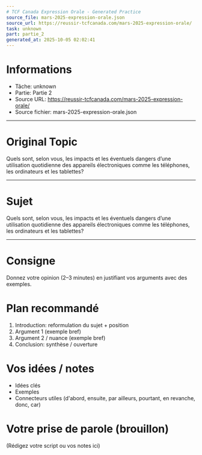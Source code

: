 ```yaml
---
# TCF Canada Expression Orale - Generated Practice
source_file: mars-2025-expression-orale.json
source_url: https://reussir-tcfcanada.com/mars-2025-expression-orale/
task: unknown
part: partie_2
generated_at: 2025-10-05 02:02:41
---
```


# Informations
- Tâche: unknown
- Partie: Partie 2
- Source URL: https://reussir-tcfcanada.com/mars-2025-expression-orale/
- Source fichier: mars-2025-expression-orale.json

---

# Original Topic
Quels sont, selon vous, les impacts et les éventuels dangers d’une utilisation quotidienne des appareils électroniques comme les téléphones, les ordinateurs et les tablettes?

---

# Sujet
Quels sont, selon vous, les impacts et les éventuels dangers d’une utilisation quotidienne des appareils électroniques comme les téléphones, les ordinateurs et les tablettes?

---
# Consigne
Donnez votre opinion (2–3 minutes) en justifiant vos arguments avec des exemples.

# Plan recommandé
1. Introduction: reformulation du sujet + position
2. Argument 1 (exemple bref)
3. Argument 2 / nuance (exemple bref)
4. Conclusion: synthèse / ouverture

# Vos idées / notes
- Idées clés
- Exemples
- Connecteurs utiles (d'abord, ensuite, par ailleurs, pourtant, en revanche, donc, car)

# Votre prise de parole (brouillon)
(Rédigez votre script ou vos notes ici)

